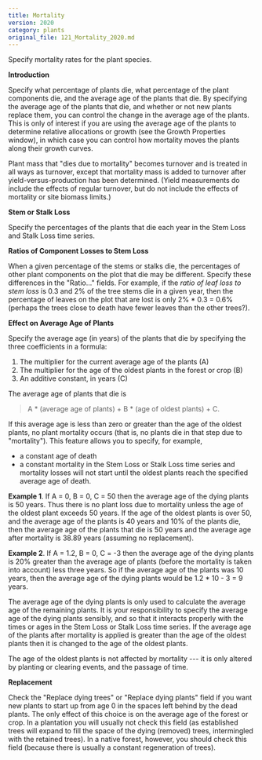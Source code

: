 ```yaml
---
title: Mortality
version: 2020
category: plants
original_file: 121_Mortality_2020.md
---
```


Specify mortality rates for the plant species.

**Introduction**

Specify what percentage of plants die, what percentage of the plant components die, and the average age of the plants that die. By specifying the average age of the plants that die, and whether or not new plants replace them, you can control the change in the average age of the plants. This is only of interest if you are using the average age of the plants to determine relative allocations or growth (see the Growth Properties window), in which case you can control how mortality moves the plants along their growth curves.

Plant mass that "dies due to mortality" becomes turnover and is treated in all ways as turnover, except that mortality mass is added to turnover after yield-versus-production has been determined. (Yield measurements do include the effects of regular turnover, but do not include the effects of mortality or site biomass limits.)

**Stem or Stalk Loss**

Specify the percentages of the plants that die each year in the Stem Loss and Stalk Loss time series.

**Ratios of Component Losses to Stem Loss**

When a given percentage of the stems or stalks die, the percentages of other plant components on the plot that die may be different. Specify these differences in the "Ratio\..." fields. For example, if the *ratio of leaf loss to stem loss* is 0.3 and 2% of the tree stems die in a given year, then the percentage of leaves on the plot that are lost is only 2% * 0.3 = 0.6% (perhaps the trees close to death have fewer leaves than the other trees?).

**Effect on Average Age of Plants**

Specify the average age (in years) of the plants that die by specifying the three coefficients in a formula:

1.  The multiplier for the current average age of the plants (A)
2.  The multiplier for the age of the oldest plants in the forest or crop (B)
3.  An additive constant, in years (C)

The average age of plants that die is

> A * (average age of plants) + B * (age of oldest plants) + C.

If this average age is less than zero or greater than the age of the oldest plants, no plant mortality occurs (that is, no plants die in that step due to "mortality"). This feature allows you to specify, for example,

- a constant age of death
- a constant mortality in the Stem Loss or Stalk Loss time series and mortality losses will not start until the oldest plants reach the specified average age of death.

**Example 1**. If A = 0, B = 0, C = 50 then the average age of the dying plants is 50 years. Thus there is no plant loss due to mortality unless the age of the oldest plant exceeds 50 years. If the age of the oldest plants is over 50, and the average age of the plants is 40 years and 10% of the plants die, then the average age of the plants that die is 50 years and the average age after mortality is 38.89 years (assuming no replacement).

**Example 2**. If A = 1.2, B = 0, C = -3 then the average age of the dying plants is 20% greater than the average age of plants (before the mortality is taken into account) less three years. So if the average age of the plants was 10 years, then the average age of the dying plants would be 1.2 * 10 - 3 = 9 years.

The average age of the dying plants is only used to calculate the average age of the remaining plants. It is your responsibility to specify the average age of the dying plants sensibly, and so that it interacts properly with the times or ages in the Stem Loss or Stalk Loss time series. If the average age of the plants after mortality is applied is greater than the age of the oldest plants then it is changed to the age of the oldest plants.

The age of the oldest plants is not affected by mortality --- it is only altered by planting or clearing events, and the passage of time.

**Replacement**

Check the "Replace dying trees" or "Replace dying plants" field if you want new plants to start up from age 0 in the spaces left behind by the dead plants. The only effect of this choice is on the average age of the forest or crop. In a plantation you will usually not check this field (as established trees will expand to fill the space of the dying (removed) trees, intermingled with the retained trees). In a native forest, however, you should check this field (because there is usually a constant regeneration of trees).
